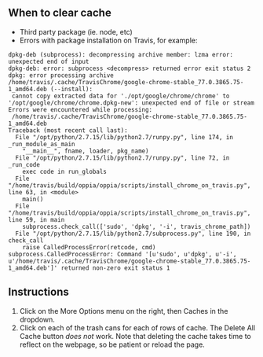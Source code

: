 ## When to clear cache

- Third party package (ie. node, etc)
- Errors with package installation on Travis, for example:
```
dpkg-deb (subprocess): decompressing archive member: lzma error: unexpected end of input
dpkg-deb: error: subprocess <decompress> returned error exit status 2
dpkg: error processing archive /home/travis/.cache/TravisChrome/google-chrome-stable_77.0.3865.75-1_amd64.deb (--install):
 cannot copy extracted data for './opt/google/chrome/chrome' to '/opt/google/chrome/chrome.dpkg-new': unexpected end of file or stream
Errors were encountered while processing:
 /home/travis/.cache/TravisChrome/google-chrome-stable_77.0.3865.75-1_amd64.deb
Traceback (most recent call last):
  File "/opt/python/2.7.15/lib/python2.7/runpy.py", line 174, in _run_module_as_main
    "__main__", fname, loader, pkg_name)
  File "/opt/python/2.7.15/lib/python2.7/runpy.py", line 72, in _run_code
    exec code in run_globals
  File "/home/travis/build/oppia/oppia/scripts/install_chrome_on_travis.py", line 63, in <module>
    main()
  File "/home/travis/build/oppia/oppia/scripts/install_chrome_on_travis.py", line 59, in main
    subprocess.check_call(['sudo', 'dpkg', '-i', travis_chrome_path])
  File "/opt/python/2.7.15/lib/python2.7/subprocess.py", line 190, in check_call
    raise CalledProcessError(retcode, cmd)
subprocess.CalledProcessError: Command '[u'sudo', u'dpkg', u'-i', u'/home/travis/.cache/TravisChrome/google-chrome-stable_77.0.3865.75-1_amd64.deb']' returned non-zero exit status 1
```

## Instructions
1. Click on the More Options menu on the right, then Caches in the dropdown.
1. Click on each of the trash cans for each of rows of cache. The Delete All Cache button *does not* work. Note that deleting the cache takes time to reflect on the webpage, so be patient or reload the page. 
